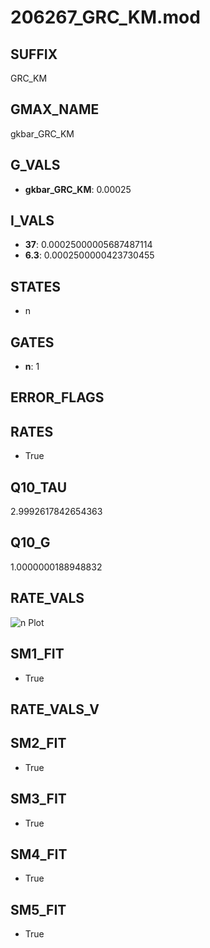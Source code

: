 # 206267_GRC_KM.mod

## SUFFIX

GRC_KM

## GMAX_NAME

gkbar_GRC_KM

## G_VALS

- **gkbar_GRC_KM**: 0.00025

## I_VALS

- **37**: 0.00025000005687487114
- **6.3**: 0.0002500000423730455

## STATES

- n

## GATES

- **n**: 1

## ERROR_FLAGS


## RATES

- True

## Q10_TAU

2.9992617842654363

## Q10_G

1.0000000188948832

## RATE_VALS

![n Plot](/Users/pbozelos/Dropbox/icg-Chai-Panos/supermodels/output_markdown_files/K/206267_GRC_KM.mod/images/n.png)

## SM1_FIT

- True

## RATE_VALS_V

## SM2_FIT

- True

## SM3_FIT

- True

## SM4_FIT

- True

## SM5_FIT

- True

